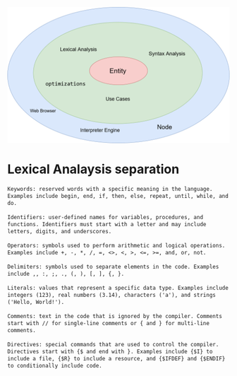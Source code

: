 ![Pascal Interpreter Architecture](pascalInterpreter.png)


# Lexical Analaysis separation
    Keywords: reserved words with a specific meaning in the language. Examples include begin, end, if, then, else, repeat, until, while, and do.

    Identifiers: user-defined names for variables, procedures, and functions. Identifiers must start with a letter and may include letters, digits, and underscores.

    Operators: symbols used to perform arithmetic and logical operations. Examples include +, -, *, /, =, <>, <, >, <=, >=, and, or, not.

    Delimiters: symbols used to separate elements in the code. Examples include ,, :, ;, ., (, ), [, ], {, }.

    Literals: values that represent a specific data type. Examples include integers (123), real numbers (3.14), characters ('a'), and strings ('Hello, World!').

    Comments: text in the code that is ignored by the compiler. Comments start with // for single-line comments or { and } for multi-line comments.

    Directives: special commands that are used to control the compiler. Directives start with {$ and end with }. Examples include {$I} to include a file, {$R} to include a resource, and {$IFDEF} and {$ENDIF} to conditionally include code.